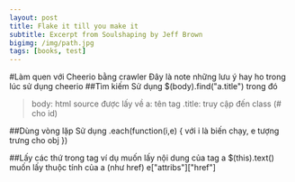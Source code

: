 ```yaml
---
layout: post
title: Flake it till you make it
subtitle: Excerpt from Soulshaping by Jeff Brown
bigimg: /img/path.jpg
tags: [books, test]
---
```

#Làm quen với Cheerio bằng crawler
Đây là note những lưu ý hay ho trong lúc sử dụng cheerio
##Tìm kiếm
Sử dụng $(body).find("a.title") trong đó 
> body: html source được lấy về
> a: tên tag 
> .title: truy cập đến class (# cho id)

##Dùng vòng lặp
Sử dụng .each(function(i,e) {
	với i là biến chạy,
	e tượng trưng cho obj
})

##Lấy các thứ trong tag
ví dụ muốn lấy nội dung của tag a
$(this).text()
muốn lấy thuộc tính của a (như href)
e["attribs"]["href"]
